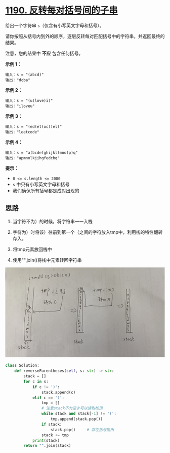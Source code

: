 # [1190. 反转每对括号间的子串](https://leetcode-cn.com/problems/reverse-substrings-between-each-pair-of-parentheses/)

给出一个字符串 `s`（仅含有小写英文字母和括号）。

请你按照从括号内到外的顺序，逐层反转每对匹配括号中的字符串，并返回最终的结果。

注意，您的结果中 **不应** 包含任何括号。

 

**示例 1：**

```
输入：s = "(abcd)"
输出："dcba"
```

**示例 2：**

```
输入：s = "(u(love)i)"
输出："iloveu"
```

**示例 3：**

```
输入：s = "(ed(et(oc))el)"
输出："leetcode"
```

**示例 4：**

```
输入：s = "a(bcdefghijkl(mno)p)q"
输出："apmnolkjihgfedcbq"
```

 

**提示：**

- `0 <= s.length <= 2000`
- `s` 中只有小写英文字母和括号
- 我们确保所有括号都是成对出现的

## 思路

1. 当字符不为）的时候，将字符串一一入栈

2. 字符为）时将该）往前到第一个（之间的字符放入tmp中，利用栈的特性翻转存入。
3. 将tmp元素放回栈中
4. 使用"".join()将栈中元素转回字符串

![image-20210528150716773](img/image-20210528150716773.png)

```python
class Solution:
    def reverseParentheses(self, s: str) -> str:
        stack = []
        for c in s:
            if c != ')':
                stack.append(c)
            elif c == ')':
                tmp = []
                # 注意stack不为空才可以读取栈顶
                while stack and stack[-1] != '(':
                    tmp.append(stack.pop())
                if stack:
                    stack.pop()     # 将左括号抛出
                stack += tmp
            print(stack)
        return "".join(stack)
```

